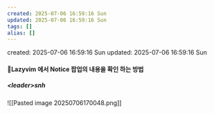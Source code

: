 ```yaml
---
created: 2025-07-06 16:59:16 Sun
updated: 2025-07-06 16:59:16 Sun
tags: []
alias: []
---
```


created: 2025-07-06 16:59:16 Sun
updated: 2025-07-06 16:59:16 Sun

#### Lazyvim 에서 Notice 팝업의 내용을 확인 하는 방법


##### \<leader>snh


![[Pasted image 20250706170048.png]]
